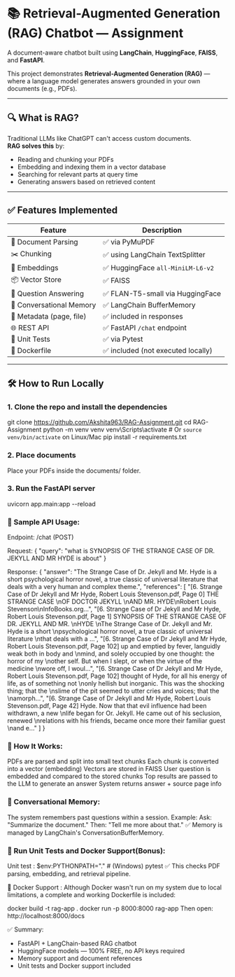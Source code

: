 # 📚 Retrieval-Augmented Generation (RAG) Chatbot — Assignment

A document-aware chatbot built using **LangChain**, **HuggingFace**, **FAISS**, and **FastAPI**.

This project demonstrates **Retrieval-Augmented Generation (RAG)** — where a language model generates answers grounded in your own documents (e.g., PDFs).

---

## 🔍 What is RAG?

Traditional LLMs like ChatGPT can't access custom documents.  
**RAG solves this** by:

- Reading and chunking your PDFs
- Embedding and indexing them in a vector database
- Searching for relevant parts at query time
- Generating answers based on retrieved content

---

## ✅ Features Implemented

| Feature                        | Description                                |
|-------------------------------|--------------------------------------------|
| 📄 Document Parsing           | ✅ via PyMuPDF                              |
| ✂️ Chunking                   | ✅ using LangChain TextSplitter             |
| 🧠 Embeddings                 | ✅ HuggingFace `all-MiniLM-L6-v2`           |
| 📦 Vector Store               | ✅ FAISS                                    |
| 🤖 Question Answering         | ✅ FLAN-T5-small via HuggingFace            |
| 💬 Conversational Memory      | ✅ LangChain BufferMemory                   |
| 🧾 Metadata (page, file)      | ✅ included in responses                    |
| 🌐 REST API                   | ✅ FastAPI `/chat` endpoint                 |
| 🧪 Unit Tests                 | ✅ via Pytest                               |
| 🐳 Dockerfile                 | ✅ included (not executed locally)          |

---

## 🛠️ How to Run Locally

### 1. Clone the repo and install the dependencies

git clone https://github.com/Akshita963/RAG-Assignment.git
cd RAG-Assignment
python -m venv venv
venv\Scripts\activate   # Or `source venv/bin/activate` on Linux/Mac
pip install -r requirements.txt

### 2. Place documents

Place your PDFs inside the documents/ folder.

### 3. Run the FastAPI server

uvicorn app.main:app --reload


### 💬 Sample API Usage:

Endpoint: /chat (POST)

Request:
{
  "query": "what is SYNOPSIS OF THE STRANGE CASE OF DR. JEKYLL AND MR HYDE is about"
}

Response:
{
  "answer": "The Strange Case of Dr. Jekyll and Mr. Hyde is a short psychological horror novel, a true classic of universal literature that deals with a very human and complex theme.",
  "references": [
    "[6. Strange Case of Dr Jekyll and Mr Hyde, Robert Louis Stevenson.pdf, Page 0] THE STRANGE CASE \nOF DOCTOR JEKYLL \nAND MR. HYDE\nRobert Louis Stevenson\nInfoBooks.org...",
    "[6. Strange Case of Dr Jekyll and Mr Hyde, Robert Louis Stevenson.pdf, Page 1] SYNOPSIS OF THE STRANGE CASE OF DR. JEKYLL AND MR. \nHYDE \nThe Strange Case of Dr. Jekyll and Mr. Hyde is a short \npsychological horror novel, a true classic of universal literature \nthat deals with a ...",
    "[6. Strange Case of Dr Jekyll and Mr Hyde, Robert Louis Stevenson.pdf, Page 102] up and emptied by fever, languidly weak both in body and \nmind, and solely occupied by one thought: the horror of my \nother self. But when l slept, or when the virtue of the medicine \nwore off, l woul...",
    "[6. Strange Case of Dr Jekyll and Mr Hyde, Robert Louis Stevenson.pdf, Page 102] thought of Hyde, for all his energy of life, as of something not \nonly hellish but inorganic. This was the shocking thing; that the \nslime of the pit seemed to utter cries and voices; that the \namorph...",
    "[6. Strange Case of Dr Jekyll and Mr Hyde, Robert Louis Stevenson.pdf, Page 42] Hyde. Now that that evil influence had been withdrawn, a new \nlife began for Or. Jekyll. He came out of his seclusion, renewed \nrelations with his friends, became once more their familiar guest \nand e..."
  ]
}


### 🧠 How It Works:

PDFs are parsed and split into small text chunks
Each chunk is converted into a vector (embedding)
Vectors are stored in FAISS
User question is embedded and compared to the stored chunks
Top results are passed to the LLM to generate an answer
System returns answer + source page info

### 🔁 Conversational Memory:

The system remembers past questions within a session.
Example:
Ask: "Summarize the document."
Then: "Tell me more about that."
✅ Memory is managed by LangChain's ConversationBufferMemory.

### 🧪 Run Unit Tests and Docker Support(Bonus):

Unit test :
 $env:PYTHONPATH="."     # (Windows)
 pytest
 ✅ This checks PDF parsing, embedding, and retrieval pipeline.

🐳 Docker Support :
Although Docker wasn't run on my system due to local limitations,
a complete and working Dockerfile is included:

docker build -t rag-app .
docker run -p 8000:8000 rag-app
Then open: http://localhost:8000/docs


✅ Summary:
- FastAPI + LangChain-based RAG chatbot
- HuggingFace models — 100% FREE, no API keys required
- Memory support and document references
- Unit tests and Docker support included

